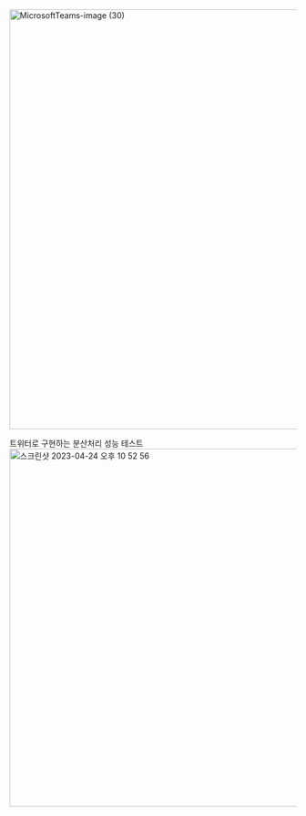 <img width="737" alt="MicrosoftTeams-image (30)" src="https://user-images.githubusercontent.com/81157873/233851184-b86318cf-011c-4f63-bd8e-a10e07305356.png">

트위터로 구현하는 분산처리 성능 테스트
<img width="628" alt="스크린샷 2023-04-24 오후 10 52 56" src="https://user-images.githubusercontent.com/81157873/234017703-62e3fc86-744b-48ac-bde7-729ece2a27ee.png">
